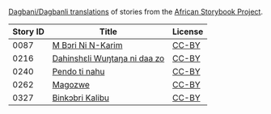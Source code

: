 [Dagbani/Dagbanli translations](http://my.africanstorybook.org/language/dagbanidagbanli) of stories from the [African Storybook Project](http://my.africanstorybook.org).

Story ID | Title | License
-------- | ----- | -------
0087 | [M Bɔri Ni N-Karim](http://africanstorybook.org/reader.php?id=18152&d=0&a=1) | [CC-BY](https://creativecommons.org/licenses/by/3.0/)
0216 | [Dahinshɛli Wuŋtaŋa ni daa zo](http://africanstorybook.org/stories/dahinsh%C9%9Bli-wu%C5%8Bta%C5%8B-ni-daa-zo) | [CC-BY](https://creativecommons.org/licenses/by/4.0/)
0240 | [Pendo ti nahu](http://africanstorybook.org/stories/pendo-ti-nahu) | [CC-BY](https://creativecommons.org/licenses/by/3.0/)
0262 | [Magozwe](http://africanstorybook.org/reader.php?id=18162&d=0&a=1) | [CC-BY](https://creativecommons.org/licenses/by/4.0/)
0327 | [Binkɔbri Kalibu](http://africanstorybook.org/reader.php?id=18158&d=0&a=1) | [CC-BY](https://creativecommons.org/licenses/by/3.0/)
